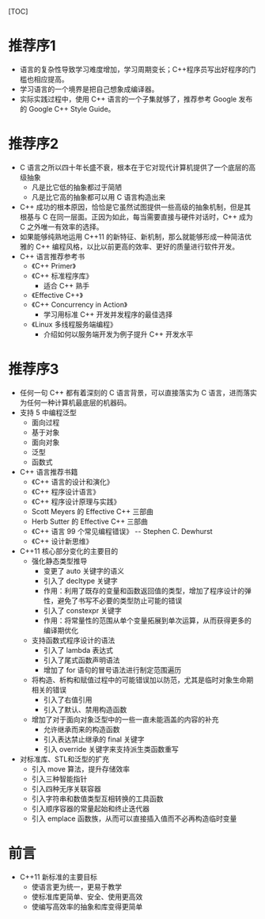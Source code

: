 [TOC]

# 推荐序1

- 语言的复杂性导致学习难度增加，学习周期变长；C++程序员写出好程序的门槛也相应提高。
- 学习语言的一个境界是把自己想象成编译器。
- 实际实践过程中，使用 C++ 语言的一个子集就够了，推荐参考 Google 发布的 Google C++ Style Guide。

# 推荐序2

- C 语言之所以四十年长盛不衰，根本在于它对现代计算机提供了一个底层的高级抽象
  - 凡是比它低的抽象都过于简陋
  - 凡是比它高的抽象都可以用 C 语言构造出来
- C++ 成功的根本原因，恰恰是它虽然试图提供一些高级的抽象机制，但是其根基与 C 在同一层面。正因为如此，每当需要直接与硬件对话时，C++ 成为 C 之外唯一有效率的选择。
- 如果能够纯熟地运用 C++11 的新特征、新机制，那么就能够形成一种简洁优雅的 C++ 编程风格，以比以前更高的效率、更好的质量进行软件开发。
- C++ 语言推荐参考书
  - 《C++ Primer》
  - 《C++ 标准程序库》
    - 适合 C++ 熟手
  - 《Effective C++》
  - 《C++ Concurrency in Action》
    - 学习用标准 C++ 开发并发程序的最佳选择
  - 《Linux 多线程服务端编程》
    - 介绍如何以服务端开发为例子提升 C++ 开发水平

# 推荐序3
 
- 任何一句 C++ 都有着深刻的 C 语言背景，可以直接落实为 C 语言，进而落实为任何一种计算机最底层的机器码。
- 支持 5 中编程泛型
  - 面向过程
  - 基于对象
  - 面向对象
  - 泛型
  - 函数式 
- C++ 语言推荐书籍
  - 《C++ 语言的设计和演化》
  - 《C++ 程序设计语言》
  - 《C++ 程序设计原理与实践》
  - Scott Meyers 的 Effective C++ 三部曲
  - Herb Sutter 的 Effective C++ 三部曲
  - 《C++ 语言 99 个常见编程错误》 -- Stephen C. Dewhurst
  - 《C++ 设计新思维》
- C++11 核心部分变化的主要目的
  - 强化静态类型推导
    - 变更了 auto 关键字的语义
    - 引入了 decltype 关键字
    - 作用：利用了既存的变量和函数返回值的类型，增加了程序设计的弹性，避免了书写不必要的类型防止可能的错误
    - 引入了 constexpr 关键字
    - 作用：将常量性的范围从单个变量拓展到单次运算，从而获得更多的编译期优化
  - 支持函数式程序设计的语法
    - 引入了 lambda 表达式
    - 引入了尾式函数声明语法
    - 增加了 for 语句的冒号语法进行制定范围遍历
  - 将构造、析构和赋值过程中的可能错误加以防范，尤其是临时对象生命期相关的错误
    - 引入了右值引用
    - 引入了默认、禁用构造函数
  - 增加了对于面向对象泛型中的一些一直未能涵盖的内容的补充
    - 允许继承而来的构造函数
    - 引入表达禁止继承的 final 关键字
    - 引入 override 关键字来支持派生类函数重写
- 对标准库、STL和泛型的扩充
  - 引入 move 算法，提升存储效率
  - 引入三种智能指针
  - 引入四种无序关联容器
  - 引入字符串和数值类型互相转换的工具函数
  - 引入顺序容器的常量起始和终止迭代器
  - 引入 emplace 函数族，从而可以直接插入值而不必再构造临时变量

# 前言

- C++11 新标准的主要目标
  - 使语言更为统一，更易于教学
  - 使标准库更简单、安全、使用更高效
  - 使编写高效率的抽象和库变得更简单
